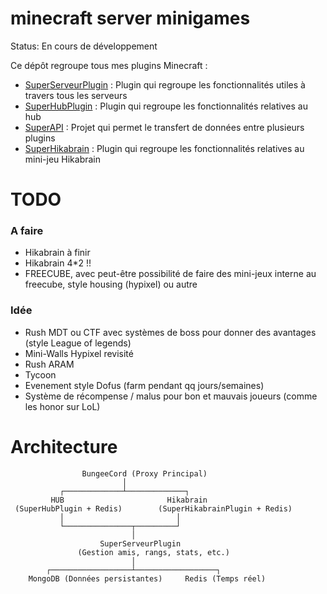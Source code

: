 # minecraft server minigames

Status: En cours de développement

Ce dépôt regroupe tous mes plugins Minecraft :

- [SuperServeurPlugin](https://github.com/samyeuh/superserveur) : Plugin qui regroupe les fonctionnalités utiles à travers tous les serveurs
- [SuperHubPlugin](https://github.com/samyeuh/superhub) : Plugin qui regroupe les fonctionnalités relatives au hub
- [SuperAPI](https://github.com/samyeuh/superapi) : Projet qui permet le transfert de données entre plusieurs plugins
- [SuperHikabrain](https://github.com/samyeuh/superhikabrain) : Plugin qui regroupe les fonctionnalités relatives au mini-jeu Hikabrain

# TODO

### A faire
+ Hikabrain à finir
+ Hikabrain 4*2 !!
+ FREECUBE, avec peut-être possibilité de faire des mini-jeux interne au freecube, style housing (hypixel) ou autre

### Idée
+ Rush MDT ou CTF avec systèmes de boss pour donner des avantages (style League of legends)
+ Mini-Walls Hypixel revisité
+ Rush ARAM
+ Tycoon
+ Evenement style Dofus (farm pendant qq jours/semaines)
+ Système de récompense / malus pour bon et mauvais joueurs (comme les honor sur LoL)

# Architecture
```
                BungeeCord (Proxy Principal)
                         │
           ┌─────────────┴─────────────┐
         HUB                       Hikabrain
 (SuperHubPlugin + Redis)        (SuperHikabrainPlugin + Redis)
           │                         │
           └───────────────┬─────────┘
                           │
                    SuperServeurPlugin
               (Gestion amis, rangs, stats, etc.)
                           │
        ┌──────────────────┴──────────────────┐
    MongoDB (Données persistantes)     Redis (Temps réel)
```

